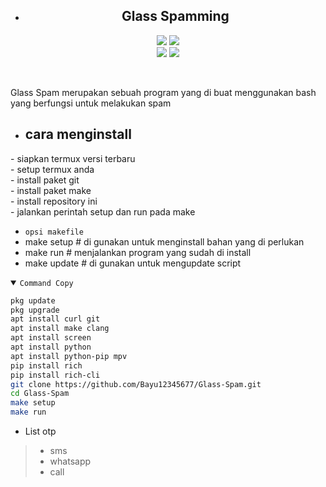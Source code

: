* <h2 align="center">Glass Spamming</h2>
<p align="center">
  <img src="https://img.shields.io/static/v1?label=language&message=Bourne+Again+Shell&color=green&logo=nano">
  <img src="https://img.shields.io/static/v1?label=Framework&message=Bash+ID&color=green&logo=reddit"><br>
  <img src="https://img.shields.io/github/forks/Bayu12345677/GlassSpamV2?logo=git&style=social">
  <img src="https://img.shields.io/github/license/Bayu12345677/GlassSpamV2?color=green&logo=apache&style=flat-square">
</p>

<br>

Glass Spam merupakan sebuah program yang di buat menggunakan bash yang berfungsi untuk melakukan spam

- ## cara menginstall
\- siapkan termux versi terbaru<br>
\- setup termux anda<br>
\- install paket git<br>
\- install paket make<br>
\- install repository ini<br>
\- jalankan perintah setup dan run pada make

- `opsi makefile`
- make setup  # di gunakan untuk menginstall bahan yang di perlukan<br>
- make run    # menjalankan program yang sudah di install<br>
- make update # di gunakan untuk mengupdate script<br>

<details open><summary><code>Command Copy</code></summary>

```bash
pkg update
pkg upgrade
apt install curl git
apt install make clang
apt install screen
apt install python
apt install python-pip mpv
pip install rich
pip install rich-cli
git clone https://github.com/Bayu12345677/Glass-Spam.git
cd Glass-Spam
make setup
make run
```

- List otp
> - sms<br>
> - whatsapp<br>
> - call<br>
